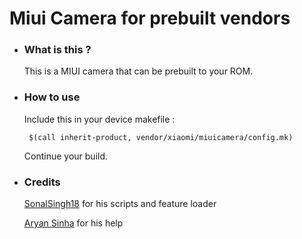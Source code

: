 # Miui Camera for prebuilt vendors ###

- ### What is this ? ### 

  This is a MIUI camera that can be prebuilt to your ROM. 

- ### How to use ###

  Include this in your device makefile : 

  ```  $(call inherit-product, vendor/xiaomi/miuicamera/config.mk) ```

  Continue your build. 

- ### Credits ### 

  [SonalSingh18](https://github.com/SonalSingh18) for his scripts and feature loader

  [Aryan Sinha](https://github.com/techyminati) for his help
